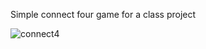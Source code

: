 Simple connect four game for a class project

![connect4](https://user-images.githubusercontent.com/39843360/132610179-c5206402-2509-4be2-a8da-986f5748e3c1.png)
